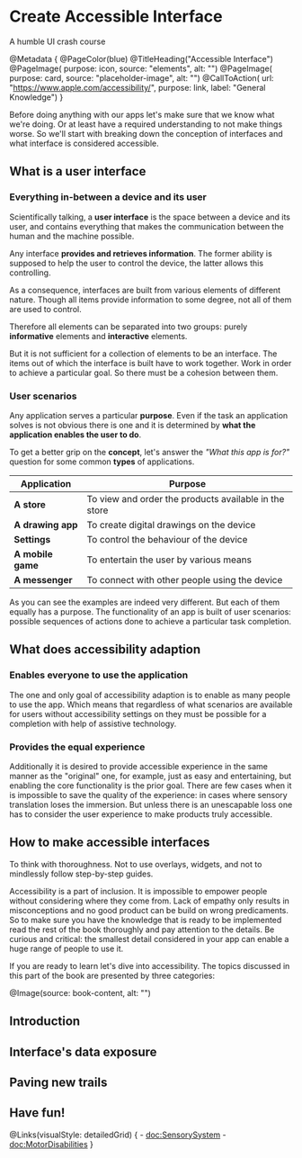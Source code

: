 # Create Accessible Interface

A humble UI crash course 

@Metadata {
    @PageColor(blue)
    @TitleHeading("Accessible Interface")
    @PageImage(
               purpose: icon, 
               source: "elements", 
               alt: "")
    @PageImage(
               purpose: card, 
               source: "placeholder-image", 
               alt: "")
    @CallToAction(
                url: "https://www.apple.com/accessibility/",
                purpose: link, 
                label: "General Knowledge")
}

Before doing anything with our apps let's make sure that we know what we're doing. Or at least have a required understanding to not make things worse. So we'll start with breaking down the conception of interfaces and what interface is considered accessible. 

## What is a user interface
### Everything in-between a device and its user
Scientifically talking, a **user interface** is the space between a device and its user, and contains everything that makes the communication between the human and the machine possible. 

Any interface **provides and retrieves information**. The former ability is supposed to help the user to control the device, the latter allows this controlling.

As a consequence, interfaces are built from various elements of different nature. Though all items provide information to some degree, not all of them are used to control. 

Therefore all elements can be separated into two groups: purely **informative** elements and **interactive** elements. 

But it is not sufficient for a collection of elements to be an interface. The items out of which the interface is built have to work together. Work in order to achieve a particular goal. So there must be a cohesion between them.

### User scenarios
Any application serves a particular **purpose**. Even if the task an application solves is not obvious there is one and it is determined by **what the application enables the user to do**. 

To get a better grip on the **concept**, let's answer the *"What this app is for?"* question for some common **types** of applications.

| Application       | Purpose                                               |                         
| ----------------- | ----------------------------------------------------- |
| **A store**       | To view and order the products available in the store | 
| **A drawing app** | To create digital drawings on the device              |  
| **Settings**      | To control the behaviour of the device                |
| **A mobile game** | To entertain the user by various means                |
| **A messenger**   | To connect with other people using the device         |

As you can see the examples are indeed very different. But each of them equally has a purpose. The functionality of an app is built of user scenarios: possible sequences of actions done to achieve a particular task completion.

## What does accessibility adaption
### Enables everyone to use the application 
The one and only goal of accessibility adaption is to enable as many people to use the app. Which means that regardless of what scenarios are available for users without accessibility settings on they must be possible for a completion with help of assistive technology. 

### Provides the equal experience
Additionally it is desired to provide accessible experience in the same manner as the "original" one, for example, just as easy and entertaining, but enabling the core functionality is the prior goal. There are few cases when it is impossible to save the quality of the experience: in cases where sensory translation loses the immersion. But unless there is an unescapable loss one has to consider the user experience to make products truly accessible.

## How to make accessible interfaces
To think with thoroughness. Not to use overlays, widgets, and not to mindlessly follow step-by-step guides. 

Accessibility is a part of inclusion. It is impossible to empower people without considering where they come from. Lack of empathy only results in misconceptions and no good product can be build on wrong predicaments. So to make sure you have the knowledge that is ready to be implemented read the rest of the book thoroughly and pay attention to the details. Be curious and critical: the smallest detail considered in your app can enable a huge range of people to use it.

If you are ready to learn let's dive into accessibility. The topics discussed in this part of the book are presented by three categories:

@Image(source: book-content, alt: "")

## Introduction
## Interface's data exposure
## Paving new trails




## Have fun!


@Links(visualStyle: detailedGrid) {
    - <doc:SensorySystem>
    - <doc:MotorDisabilities>
}
